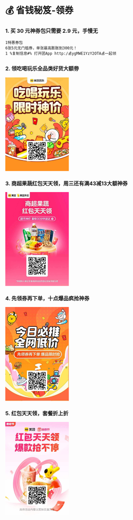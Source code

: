 # 💰 省钱秘笈-领券

### 1. 买 30 元神券包只需要 2.9 元，手慢无

```
1特惠券包
6张5元无门槛券，单张最高膨胀到300元！
1 %复制信息#% 打开团App http:/💰ygMWE1YzY2OTA💰一起领
```

### 2. 领吃喝玩乐全品类好货大额劵

<div align="left">
<img src="./images/吃喝玩乐全品类好货.jpeg" width=200>
</div>

### 3. 商超果蔬红包天天领，周三还有满43减13大额神券

<div align="left">
<img src="./images/商超果蔬红包.jpeg" width=200>
</div>

### 4. 先领券再下单，十点爆品疯抢神券

<div align="left">
<img src="./images/先领券再下单-3.31.jpeg" width=200>
</div>

### 5. 红包天天领，套餐折上折

<div align="left">
<img src="./images/红包天天领.jpeg" width=200>
</div>